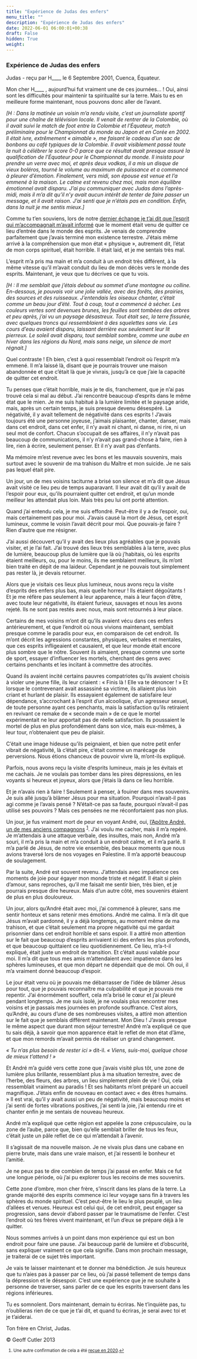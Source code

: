 ```yaml
---
title: "Expérience de Judas des enfers"
menu_title: ""
description: "Expérience de Judas des enfers"
date: 2022-06-01 06:00:01+00:38
draft: False
hidden: True
weight:
---
```

### Expérience de Judas des enfers

Judas - reçu par H____ le 6 Septembre 2001, Cuenca, Équateur.

Mon cher H____ , aujourd’hui fut vraiment une de ces journées… ! Oui, ainsi sont les difficultés pour maintenir ta spiritualité sur la terre. Mais tu es en meilleure forme maintenant, nous pouvons donc aller de l’avant.

*[H : Dans la matinée un voisin m’a rendu visite, c’est un journaliste sportif pour une chaîne de télévision locale. Il venait de rentrer de la Colombie, où il avait suivi le match de foot entre la Colombie et l’Équateur, match préliminaire pour le Championnat du monde au Japon et en Corée en 2002. Il était ivre, extrêmement « aimable », me faisant le cadeau d’un sac de bonbons au café typiques de la Colombie. Il avait visiblement passé toute la nuit à célébrer le score 0-0 parce que ce résultat avait presque assuré la qualification de l’Équateur pour le Championnat du monde. Il insista pour prendre un verre avec moi, et après deux vodkas, il a mis un disque de vieux boléros, tourné le volume au maximum de puissance et a commencé à pleurer d’émotion. Finalement, vers midi, son épouse est venue et l’a emmené à la maison. Le calme est revenu chez moi, mais mon équilibre émotionnel avait disparu. J’ai pu communiquer avec Judas dans l’après-midi, mais il m’a dit qu’il n’y avait aucun  intérêt de tenter de faire passer un message, et il avait raison. J’ai senti que je n’étais pas en condition. Enfin, dans la nuit je me sentis mieux.]*

Comme tu t’en souviens, lors de notre [dernier échange je t’ai dit que l’esprit qui m’accompagnait m’avait informé](/fr-contemporary-messages/fr-contemporary-messages-by-date-order/fr-contemporary-messages-2001/fr-2001-9-5-1-hr-judas/) que le moment était venu de quitter ce lieu d’entrée dans le monde des esprits. Je venais de comprendre parfaitement que j’avais terminé mon existence terrestre. J’étais même arrivé à la compréhension que mon état « physique », autrement dit, l’état de mon corps spirituel, était horrible. Il était laid, et je me sentais très mal.

L’esprit m’a pris ma main et m’a conduit à un endroit très différent, à la même vitesse qu’il m’avait conduit du lieu de mon décès vers le monde des esprits. Maintenant, je veux que tu décrives ce que tu vois.

*[H : Il me semblait que j’étais debout au sommet d’une montagne ou colline. En-dessous, je pouvais voir une jolie vallée, avec des forêts, des prairies, des sources et des ruisseaux. J’entendais les oiseaux chanter, c’était comme un beau jour d’été. Tout à coup, tout a commencé à sécher. Les couleurs vertes sont devenues brunes, les feuilles sont tombées des arbres et peu après, j’ai vu un paysage désastreux. Tout était sec, la terre fissurée, avec quelques troncs qui ressemblaient à des squelettes sans vie. Les cours d’eau avaient disparu, laissant derrière eux seulement leur lit pierreux. Le soleil avait disparu, tout semblait sombre, comme une aube en hiver dans les régions du Nord, mais sans neige, un silence de mort régnait.]*

Quel contraste ! Eh bien, c’est à quoi ressemblait l’endroit où l’esprit m’a emmené. Il m’a laissé là, disant que je pourrais trouver une maison abandonnée et que c’était là que je vivrais, jusqu’à ce que j’aie la capacité de quitter cet endroit.

Tu penses que c’était horrible, mais je te dis, franchement, que je n’ai pas trouvé cela si mal au début. J’ai rencontré beaucoup d’esprits dans le même état que le mien. Je me suis habitué à la lumière limitée et le paysage aride, mais, après un certain temps, je suis presque devenu désespéré. La négativité, il y avait tellement de négativité dans ces esprits ! J’avais toujours été une personne joyeuse, j’aimais plaisanter, chanter, danser, mais dans cet endroit, dans cet enfer, il n’y avait ni chant, ni danse, ni rire, ni un seul mot de confort. Chacun s’occupait de ses affaires, il n’y n’avait pas beaucoup de communications, il n’y n’avait pas grand-chose à faire, rien à lire, rien à écrire, seulement penser. Et il n’y avait pas d’enfants.

Ma mémoire m’est revenue avec les bons et les mauvais souvenirs, mais surtout avec le souvenir de ma trahison du Maître et mon suicide. Je ne sais pas lequel était pire.

Un jour, un de mes voisins taciturne a brisé son silence et m’a dit que Jésus avait visité ce lieu peu de temps auparavant. Il leur avait dit qu’il y avait de l’espoir pour eux, qu’ils pourraient quitter cet endroit, et qu’un monde meilleur les attendait plus loin. Mais très peu lui ont porté attention.

Quand j’ai entendu cela, je me suis effondré. Peut-être il y a de l’espoir, oui, mais certainement pas pour moi. J’avais causé la mort de Jésus, cet esprit lumineux, comme le voisin l’avait décrit pour moi. Que pouvais-je faire ? Rien d’autre que me résigner.

J’ai aussi découvert qu’il y avait des lieux plus agréables que je pouvais visiter, et je l’ai fait. J’ai trouvé des lieux très semblables à la terre, avec plus de lumière, beaucoup plus de lumière que là où j’habitais, où les esprits étaient meilleurs, ou, pour le moins, ils me semblaient meilleurs, ils m’ont bien traité en dépit de ma laideur. Cependant je ne pouvais tout simplement pas rester là, je devais retourner.

Alors que je visitais ces lieux plus lumineux, nous avons reçu la visite d’esprits des enfers plus bas, mais quelle horreur ! Ils étaient dégoûtants ! Et je me réfère pas seulement à leur apparence, mais à leur façon d’être, avec toute leur négativité, ils étaient furieux, sauvages et nous les avons rejeté. Ils ne sont pas restés  avec nous, mais sont retournés à leur place.

Certains de mes voisins m’ont dit qu’ils avaient vécu dans ces enfers antérieurement, et que l’endroit où nous vivions maintenant, semblait presque comme le paradis pour eux, en comparaison de cet endroit. Ils m’ont décrit les agressions constantes, physiques, verbales et mentales, que  ces esprits infligeaient et causaient, et que leur monde était encore plus sombre que le nôtre. Souvent ils aimaient, presque comme une sorte de sport, essayer d’influencer les mortels, cherchant des gens avec certains penchants et les incitant à commettre des atrocités.

Quand ils avaient incité certains pauvres compatriotes qu’ils avaient choisis à violer une jeune fille, ils leur criaient : « Finis là ! Elle va te dénoncer ! » Et lorsque le contrevenant avait assassiné sa victime, ils allaient plus loin criant et hurlant de plaisir. Ils essayaient également de satisfaire leur dépendance, s’accrochant à l’esprit d’un alcoolique, d’un agresseur sexuel, de toute personne ayant ces penchants, mais la satisfaction qu’ils retiraient en revivant ce remake de « seconde main » de ce que le mortel expérimentait ne leur apportait pas de réelle satisfaction. Ils poussaient le mortel de plus en plus profondément dans son vice, mais eux-mêmes, à leur tour, n’obtenaient que peu de plaisir.

C’était une image hideuse qu’ils peignaient, et bien que notre petit enfer vibrait de négativité, là c’était pire, c’était comme un marécage de perversions. Nous étions chanceux de pouvoir vivre là, m’ont-ils expliqué.

Parfois, nous avons reçu la visite d’esprits lumineux, mais je les évitais et me cachais. Je ne voulais pas tomber dans les pires dépressions, en les voyants si heureux et joyeux, alors que j’étais là dans ce lieu horrible.

Et je n’avais rien à faire ! Seulement à penser, à fouiner dans mes souvenirs. Je suis allé jusqu’à blâmer Jésus pour ma situation. Pourquoi n’avait-il pas agi comme je l’avais pensé ? N’était-ce pas sa faute, pourquoi n’avait-il pas utilisé ses pouvoirs ? Mais ces pensées ne me réconfortaient pas non plus.

Un jour, je fus vraiment mort de peur en voyant André, oui, [l’Apôtre André, un de mes anciens compagnons](/fr-contemporary-messages/fr-contemporary-messages-by-date-order/fr-contemporary-messages-2018/fr-2018-3-2-1-af-andrew/) <sup id="a1">[1](#f1)</sup>. J’ai voulu me cacher, mais il m’a repéré. Je m’attendais à une attaque verbale, des insultes, mais non, André m’a souri, il m’a pris la main et m’a conduit à un endroit calme, et il m’a parlé. Il m’a parlé de Jésus, de notre vie ensemble, des beaux moments que nous avions traversé lors de nos voyages en Palestine. Il m’a apporté beaucoup de soulagement.

Par la suite, André est souvent revenu. J’attendais avec impatience ces moments de joie pour égayer mon monde triste et négatif. Il était si plein d’amour, sans reproches, qu’il me faisait me sentir bien, très bien, et je pourrais presque dire heureux. Mais d’un autre côté, mes souvenirs étaient de plus en plus douloureux.

Un jour, alors qu’André était avec moi, j’ai commencé à pleurer, sans me sentir honteux et sans retenir mes émotions. André me calma. Il m’a dit que Jésus m’avait pardonné, il y a déjà longtemps, au moment même de ma trahison, et que c’était seulement ma propre négativité qui me gardait prisonnier dans cet endroit horrible et sans espoir. Il a attiré mon attention sur le fait que beaucoup d’esprits arrivaient ici des enfers les plus profonds, et que beaucoup quittaient ce lieu quotidiennement. Ce lieu, m’a-t-il expliqué, était juste un endroit de transition. Et c’était aussi valable pour moi. Il m’a dit que tous mes amis m’attendaient avec impatience dans les sphères lumineuses, et que mon départ ne dépendait que de moi. Oh oui, il m’a vraiment donné beaucoup d’espoir.

Le jour était venu où je pouvais me débarrasser de l’idée de blâmer Jésus pour tout, que  je pouvais reconnaître ma culpabilité et que je pouvais me repentir. J’ai énormément souffert, cela m’a brisé le cœur et j’ai pleuré pendant longtemps. Je me suis isolé, je ne voulais plus rencontrer mes voisins et je passais mes journées en profonde souffrance. C’est alors, qu’André, au cours d’une de ses nombreuses visites, a attiré mon attention sur le fait que je semblais différent maintenant. Mon Dieu ! J’avais presque le même aspect que durant mon séjour terrestre! André m’a expliqué ce que tu sais déjà, à savoir que mon apparence était le reflet de mon état d’âme, et que mon remords m’avait permis de réaliser un grand changement.

*« Tu n’as plus besoin de rester ici »* dit-il. *« Viens, suis-moi, quelque chose de mieux t’attend ! »*

Et André m’a guidé vers cette zone que j’avais visité plus tôt, une zone de lumière plus brillante, ressemblant plus à ma situation terrestre, avec de l’herbe, des fleurs, des arbres, un lieu simplement plein de vie ! Oui, cela ressemblait vraiment au paradis ! Et ses habitants m’ont préparé un accueil magnifique. J’étais enfin de nouveau en contact avec « des êtres humains. » Il est vrai, qu’il y avait aussi un peu de négativité, mais beaucoup moins et j’ai senti de fortes vibrations positives, j’ai senti la joie, j’ai entendu rire et chanter enfin je me sentais de nouveau heureux.

André m’a expliqué que cette région est appelée la zone crépusculaire, ou la zone de l’aube, parce que, bien qu’elle semblait briller de tous les feux, c’était juste un pâle reflet de ce qui m’attendait à l’avenir.

Il s’agissait de ma nouvelle maison. Je ne vivais plus dans une cabane en pierre brute, mais dans une vraie maison, et j’ai ressenti le bonheur et l’amitié.

Je ne peux pas te dire combien de temps j’ai passé en enfer. Mais ce fut une longue période, où j’ai pu explorer tous les recoins de mes souvenirs.

Cette zone d’ombre, mon cher frère, s’inscrit dans les plans de la terre. La grande majorité des esprits commence ici leur voyage sans fin à travers les sphères du monde spirituel. C’est peut-être le lieu le plus peuplé, un lieu d’allées et venues. Heureux est celui qui, de cet endroit, peut engager sa progression, sans devoir d’abord passer par le traumatisme de l’enfer. C’est l’endroit où tes frères vivent maintenant, et l’un d’eux se prépare déjà à le quitter.

Nous sommes arrivés à un point dans mon expérience qui est un bon endroit pour faire une pause. J’ai beaucoup parlé de lumière et d’obscurité, sans expliquer vraiment ce que cela signifie. Dans mon prochain message, je traiterai de ce sujet très important.

Je vais te laisser maintenant et te donner ma bénédiction. Je suis heureux que tu n’aies pas à passer par ce lieu, où j’ai passé tellement de temps dans la dépression et le désespoir. C’est une expérience que je ne souhaite à personne de traverser, sans parler de ce que les esprits traversent dans les régions inférieures.

Tu es somnolent. Dors maintenant, demain tu écriras. Ne t’inquiète pas, tu n’oublieras rien de ce que je t’ai dit, et quand tu écriras, je serai avec toi et je t’aiderai.

Ton frère en Christ, Judas.

© Geoff Cutler 2013
<small>

1. <large id="f1"> Une autre confirmation de cela a été [reçue en 2020](/fr-contemporary-messages/fr-contemporary-messages-by-date-order/fr-contemporary-messages-2020/fr-2020-8-29-1-jw-andrew/).[↩](#a1)